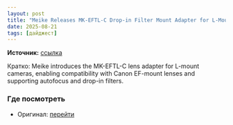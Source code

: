 ```yaml
---
layout: post
title: "Meike Releases MK-EFTL-C Drop-in Filter Mount Adapter for L-Mount Cameras"
date: 2025-08-21
tags: [дайджест]
---
```


**Источник:** [ссылка](https://www.ephotozine.com/article/meike-releases-mk-eftl-c-drop-in-filter-mount-adapter-for-l-mount-cameras-37266)

Кратко: Meike introduces the MK-EFTL-C lens adapter for L-mount cameras, enabling compatibility with Canon EF-mount lenses and supporting autofocus and drop-in filters.

### Где посмотреть
- Оригинал: [перейти]({link})
